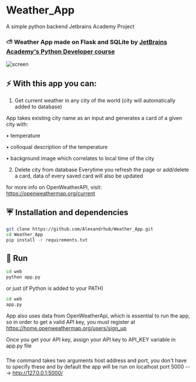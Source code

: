 # Weather_App
A simple python backend Jetbrains Academy Project

### :partly_sunny: Weather App made on Flask and SQLite by [JetBrains Academy's Python Developer course](https://hyperskill.org/tracks/2)

![screen](https://user-images.githubusercontent.com/51692800/114059212-91ee2680-98ad-11eb-9950-f0263751285f.png)

## :zap: With this app you can:
1. Get current weather in any city of the world (city will automatically added to database)

  App takes existing city name as an input and generates a card of a given city with:

  • temperature
  
  • colloqual description of the temperature
  
  • background image which correlates to local time of the city
  
2. Delete city from database
Everytime you refresh the page or add/delete a card, data of every saved card will also be updated 

for more info on OpenWeatherAPI, visit: 
https://openweathermap.org/current

## :umbrella: Installation and dependencies
```sh
git clone https://github.com/Alexandrhub/Weather_App.git
cd Weather_App
pip install -r requirements.txt
```

## :star2: Run
```sh
cd web
python app.py
```
or just (if Python is added to your PATH)
```sh
cd web
app.py
```
App also uses data from OpenWeatherApi, which is essential to run the app,
so in order to get a valid API key,
you must register at https://home.openweathermap.org/users/sign_up


Once you get your API key, assign your API key to API_KEY variable in app.py file

### 
The command takes two arguments host address and port, you don't have to specify these and by default the app will be run on
localhost port 5000  --->  http://127.0.0.1:5000/
